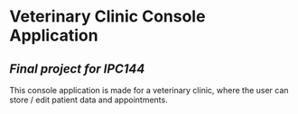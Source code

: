 # **Veterinary Clinic Console Application**
## ***Final project for IPC144***
This console application is made for a veterinary clinic, where the user can store / edit patient data and appointments.

